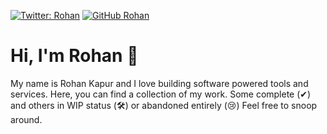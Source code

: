 [![Twitter: Rohan](https://img.shields.io/twitter/follow/0xrohan?style=social)](https://twitter.com/0xrohan) 
[![GitHub Rohan](https://img.shields.io/github/followers/RohanKapurDEV?label=follow&style=social)](https://github.com/RohanKapurDEV)



# Hi, I'm Rohan 👋
My name is Rohan Kapur and I love building software powered tools and services. Here, you can find a collection of my work. Some complete (✔) and others in WIP status (🛠) or abandoned entirely (😢) Feel free to snoop around. 
